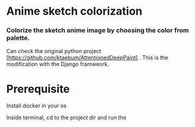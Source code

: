 # Anime sketch colorization


### Colorize the sketch anime image by choosing the color from palette.

Can check the original python project [https://github.com/ktaebum/AttentionedDeepPaint] . This is the modification with the Django framweork.

# Prerequisite
Install docker in your os

Inside terminal, cd to the project dir and run the
